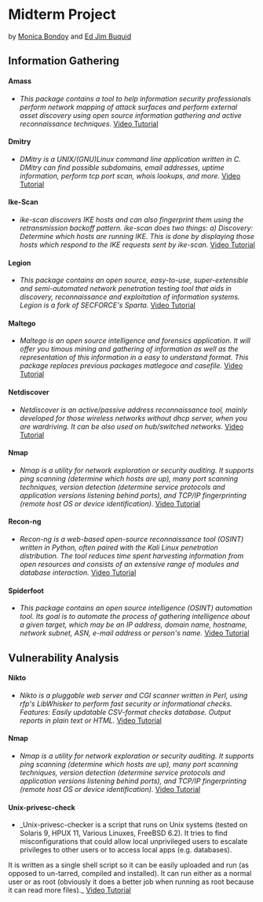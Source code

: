 # Midterm Project #

by [Monica Bondoy](https://www.facebook.com/photo/?fbid=3774870382797602&set=a.1394210640863600) and [Ed Jim Buquid](https://www.facebook.com/photo/?fbid=520338565213604&set=a.101296593784472)

## Information Gathering ##
#### Amass ####
* _This package contains a tool to help information security professionals perform network mapping of attack surfaces and perform external asset discovery using open source information gathering and active reconnaissance techniques._
[Video Tutorial]()

####  Dmitry ####
* _DMitry is a UNIX/(GNU)Linux command line application written in C. DMitry can find possible subdomains, email addresses, uptime information, perform tcp port scan, whois lookups, and more._
[Video Tutorial]()

####  Ike-Scan ####
* _ike-scan discovers IKE hosts and can also fingerprint them using the retransmission backoff pattern. ike-scan does two things: a) Discovery: Determine which hosts are running IKE. This is done by displaying those hosts which respond to the IKE requests sent by ike-scan._
[Video Tutorial]()

####  Legion ####
* _This package contains an open source, easy-to-use, super-extensible and semi-automated network penetration testing tool that aids in discovery, reconnaissance and exploitation of information systems. Legion is a fork of SECFORCE's Sparta._
[Video Tutorial]()

####  Maltego ####
* _Maltego is an open source intelligence and forensics application. It will offer you timous mining and gathering of information as well as the representation of this information in a easy to understand format. This package replaces previous packages matlegoce and casefile._
[Video Tutorial]()

####  Netdiscover ####
* _Netdiscover is an active/passive address reconnaissance tool, mainly developed for those wireless networks without dhcp server, when you are wardriving. It can be also used on hub/switched networks._
[Video Tutorial]()

####  Nmap ####
* _Nmap is a utility for network exploration or security auditing. It supports ping scanning (determine which hosts are up), many port scanning techniques, version detection (determine service protocols and application versions listening behind ports), and TCP/IP fingerprinting (remote host OS or device identification)._
[Video Tutorial]()

####  Recon-ng ####
* _Recon-ng is a web-based open-source reconnaissance tool (OSINT) written in Python, often paired with the Kali Linux penetration distribution. The tool reduces time spent harvesting information from open resources and consists of an extensive range of modules and database interaction._
[Video Tutorial]()

#### Spiderfoot ####
* _This package contains an open source intelligence (OSINT) automation tool. Its goal is to automate the process of gathering intelligence about a given target, which may be an IP address, domain name, hostname, network subnet, ASN, e-mail address or person's name._
[Video Tutorial]()


## Vulnerability Analysis ##

#### Nikto ####
* _Nikto is a pluggable web server and CGI scanner written in Perl, using rfp's LibWhisker to perform fast security or informational checks. Features: Easily updatable CSV-format checks database. Output reports in plain text or HTML._
[Video Tutorial]()

####  Nmap ####
* _Nmap is a utility for network exploration or security auditing. It supports ping scanning (determine which hosts are up), many port scanning techniques, version detection (determine service protocols and application versions listening behind ports), and TCP/IP fingerprinting (remote host OS or device identification)._
[Video Tutorial]()

####  Unix-privesc-check ####
* _Unix-privesc-checker is a script that runs on Unix systems (tested on Solaris 9, HPUX 11, Various Linuxes, FreeBSD 6.2). It tries to find misconfigurations that could allow local unprivileged users to escalate privileges to other users or to access local apps (e.g. databases).

It is written as a single shell script so it can be easily uploaded and run (as opposed to un-tarred, compiled and installed). It can run either as a normal user or as root (obviously it does a better job when running as root because it can read more files)._
[Video Tutorial]()
